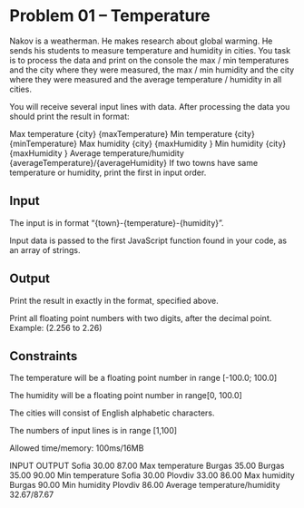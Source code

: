 # Problem 01 – Temperature


Nakov is a weatherman. He makes research about global warming. He sends his students to measure temperature and humidity in cities. You task is to process the data and print on the console the max / min temperatures and the city where they were measured, the max / min humidity and the city where they were measured and the average temperature / humidity in all cities.

You will receive several input lines with data. After processing the data you should print the result in format:

Max temperature {city} {maxTemperature}
Min temperature {city} {minTemperature}
Max humidity {city} {maxHumidity }
Min humidity {city} {maxHumidity }
Average temperature/humidity {averageTemperature}/{averageHumidity}
If two towns have same temperature or humidity, print the first in input order.

## Input

The input is in format “{town}-{temperature}-{humidity}”.

Input data is passed to the first JavaScript function found in your code, as an array of strings.

## Output
Print the result in exactly in the format, specified above.

Print all floating point numbers with two digits, after the decimal point. Example: (2.256 to 2.26)

## Constraints
The temperature will be a floating point number in range [-100.0; 100.0]

The humidity will be a floating point number in range[0, 100.0]

 The cities will consist of English alphabetic characters.

The numbers of input lines is in range [1,100]

Allowed time/memory: 100ms/16MB

INPUT	OUTPUT
Sofia   30.00 87.00	Max temperature Burgas 35.00
Burgas  35.00 90.00	Min temperature Sofia 30.00
Plovdiv 33.00 86.00	Max humidity Burgas 90.00
Min     humidity Plovdiv 86.00
Average temperature/humidity 32.67/87.67
